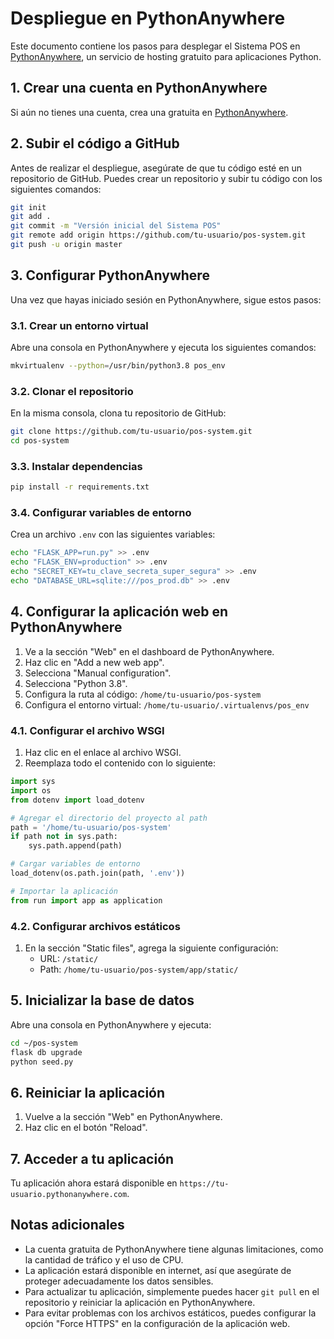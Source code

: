 # Despliegue en PythonAnywhere

Este documento contiene los pasos para desplegar el Sistema POS en [PythonAnywhere](https://www.pythonanywhere.com/), un servicio de hosting gratuito para aplicaciones Python.

## 1. Crear una cuenta en PythonAnywhere

Si aún no tienes una cuenta, crea una gratuita en [PythonAnywhere](https://www.pythonanywhere.com/).

## 2. Subir el código a GitHub

Antes de realizar el despliegue, asegúrate de que tu código esté en un repositorio de GitHub. Puedes crear un repositorio y subir tu código con los siguientes comandos:

```bash
git init
git add .
git commit -m "Versión inicial del Sistema POS"
git remote add origin https://github.com/tu-usuario/pos-system.git
git push -u origin master
```

## 3. Configurar PythonAnywhere

Una vez que hayas iniciado sesión en PythonAnywhere, sigue estos pasos:

### 3.1. Crear un entorno virtual

Abre una consola en PythonAnywhere y ejecuta los siguientes comandos:

```bash
mkvirtualenv --python=/usr/bin/python3.8 pos_env
```

### 3.2. Clonar el repositorio

En la misma consola, clona tu repositorio de GitHub:

```bash
git clone https://github.com/tu-usuario/pos-system.git
cd pos-system
```

### 3.3. Instalar dependencias

```bash
pip install -r requirements.txt
```

### 3.4. Configurar variables de entorno

Crea un archivo `.env` con las siguientes variables:

```bash
echo "FLASK_APP=run.py" >> .env
echo "FLASK_ENV=production" >> .env
echo "SECRET_KEY=tu_clave_secreta_super_segura" >> .env
echo "DATABASE_URL=sqlite:///pos_prod.db" >> .env
```

## 4. Configurar la aplicación web en PythonAnywhere

1. Ve a la sección "Web" en el dashboard de PythonAnywhere.
2. Haz clic en "Add a new web app".
3. Selecciona "Manual configuration".
4. Selecciona "Python 3.8".
5. Configura la ruta al código: `/home/tu-usuario/pos-system`
6. Configura el entorno virtual: `/home/tu-usuario/.virtualenvs/pos_env`

### 4.1. Configurar el archivo WSGI

1. Haz clic en el enlace al archivo WSGI.
2. Reemplaza todo el contenido con lo siguiente:

```python
import sys
import os
from dotenv import load_dotenv

# Agregar el directorio del proyecto al path
path = '/home/tu-usuario/pos-system'
if path not in sys.path:
    sys.path.append(path)

# Cargar variables de entorno
load_dotenv(os.path.join(path, '.env'))

# Importar la aplicación
from run import app as application
```

### 4.2. Configurar archivos estáticos

1. En la sección "Static files", agrega la siguiente configuración:
   - URL: `/static/`
   - Path: `/home/tu-usuario/pos-system/app/static/`

## 5. Inicializar la base de datos

Abre una consola en PythonAnywhere y ejecuta:

```bash
cd ~/pos-system
flask db upgrade
python seed.py
```

## 6. Reiniciar la aplicación

1. Vuelve a la sección "Web" en PythonAnywhere.
2. Haz clic en el botón "Reload".

## 7. Acceder a tu aplicación

Tu aplicación ahora estará disponible en `https://tu-usuario.pythonanywhere.com`.

## Notas adicionales

- La cuenta gratuita de PythonAnywhere tiene algunas limitaciones, como la cantidad de tráfico y el uso de CPU.
- La aplicación estará disponible en internet, así que asegúrate de proteger adecuadamente los datos sensibles.
- Para actualizar tu aplicación, simplemente puedes hacer `git pull` en el repositorio y reiniciar la aplicación en PythonAnywhere.
- Para evitar problemas con los archivos estáticos, puedes configurar la opción "Force HTTPS" en la configuración de la aplicación web.
